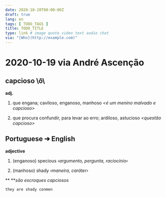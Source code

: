 ```yaml
---
date: 2020-10-20T00:00:00Z
draft: true
lang: en
tags: [ TODO_TAGS ]
title: TODO_TITLE
type: link # image quote video text audio chat
via: "[Who](http://example.com)"
---
```



# 2020-10-19 via André Ascenção

## capcioso \ô\
**adj.**
1. que engana; caviloso, enganoso, manhoso *<é um menino malvado e capcioso>*

2. que procura confundir, para levar ao erro; ardiloso, astucioso *<questão capcioso>*

## Portuguese ➔ English
**adjective**
1. (enganoso) specious *‹argumento, pergunta, raciocínio›*

2. (manhoso) shady *‹maneira, caráter›*

**	***são escroques capciosos*

	they are shady conmen

